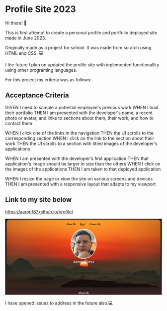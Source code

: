 # Profile Site 2023

Hi there! 👋


This is first attempt to create a personal profile and portfolio deployed site made in June 2023.

Originally made as a project for school.  It was made from scratch using HTML and CSS. 💻


I the future I plan on updated the profile site with inplemented functionallity using other programing languages.

For this project my criteria was as follows:

## Acceptance Criteria

GIVEN I need to sample a potential employee's previous work
WHEN I load their portfolio
THEN I am presented with the developer's name, a recent photo or avatar, and links to sections about them, their work, and how to contact them

WHEN I click one of the links in the navigation
THEN the UI scrolls to the corresponding section
WHEN I click on the link to the section about their work
THEN the UI scrolls to a section with titled images of the developer's applications

WHEN I am presented with the developer's first application
THEN that application's image should be larger in size than the others
WHEN I click on the images of the applications
THEN I am taken to that deployed application

WHEN I resize the page or view the site on various screens and devices
THEN I am presented with a responsive layout that adapts to my viewport

## Link to my site below

https://aaronf87.github.io/profile/

![alt text](images/Screen%20Shot%202023-06-11%20at%203.14.20%20PM.png)

I have opened issues to address in the future also.💻

